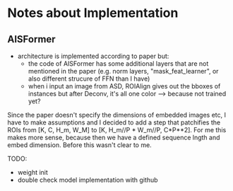 # Notes about Implementation

## AISFormer
- architecture is implemented according to paper but:
    - the code of AISFormer has some additional layers that are not mentioned in the paper (e.g. norm layers, "mask_feat_learner", or also different strucure of FFN than I have)
    - when i input an image from ASD, ROIAlign gives out the bboxes of instances but after Deconv, it's all one color --> because not trained yet?

Since the paper doesn't specify the dimensions of embedded images etc, I have to make assumptions and I decided to add a step that patchifies the ROIs from [K, C, H_m, W_M] to [K, H_m//P * W_m//P, C*P**2]. For me this makes more sense, because then we have a defined sequence lngth and embed dimension. Before this wasn't clear to me.


TODO:
- weight init
- double check model implementation with github
